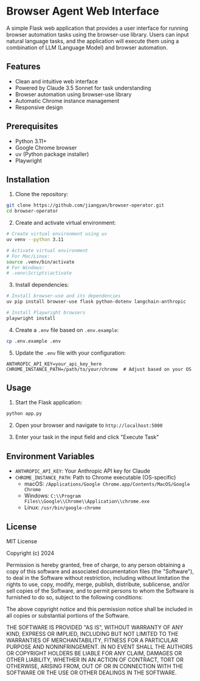 # Browser Agent Web Interface

A simple Flask web application that provides a user interface for running browser automation tasks using the browser-use library. Users can input natural language tasks, and the application will execute them using a combination of LLM (Language Model) and browser automation.

## Features

- Clean and intuitive web interface
- Powered by Claude 3.5 Sonnet for task understanding
- Browser automation using browser-use library
- Automatic Chrome instance management
- Responsive design

## Prerequisites

- Python 3.11+
- Google Chrome browser
- uv (Python package installer)
- Playwright

## Installation

1. Clone the repository:
```bash
git clone https://github.com/jiangyan/browser-operator.git
cd browser-operator
```

2. Create and activate virtual environment:
```bash
# Create virtual environment using uv
uv venv --python 3.11

# Activate virtual environment
# For Mac/Linux:
source .venv/bin/activate
# For Windows:
# .venv\Scripts\activate
```

3. Install dependencies:
```bash
# Install browser-use and its dependencies
uv pip install browser-use flask python-dotenv langchain-anthropic

# Install Playwright browsers
playwright install
```

4. Create a `.env` file based on `.env.example`:
```bash
cp .env.example .env
```

5. Update the `.env` file with your configuration:
```
ANTHROPIC_API_KEY=your_api_key_here
CHROME_INSTANCE_PATH=/path/to/your/chrome  # Adjust based on your OS
```

## Usage

1. Start the Flask application:
```bash
python app.py
```

2. Open your browser and navigate to `http://localhost:5000`

3. Enter your task in the input field and click "Execute Task"

## Environment Variables

- `ANTHROPIC_API_KEY`: Your Anthropic API key for Claude
- `CHROME_INSTANCE_PATH`: Path to Chrome executable (OS-specific)
  - macOS: `/Applications/Google Chrome.app/Contents/MacOS/Google Chrome`
  - Windows: `C:\\Program Files\\Google\\Chrome\\Application\\chrome.exe`
  - Linux: `/usr/bin/google-chrome`

## License

MIT License

Copyright (c) 2024

Permission is hereby granted, free of charge, to any person obtaining a copy
of this software and associated documentation files (the "Software"), to deal
in the Software without restriction, including without limitation the rights
to use, copy, modify, merge, publish, distribute, sublicense, and/or sell
copies of the Software, and to permit persons to whom the Software is
furnished to do so, subject to the following conditions:

The above copyright notice and this permission notice shall be included in all
copies or substantial portions of the Software.

THE SOFTWARE IS PROVIDED "AS IS", WITHOUT WARRANTY OF ANY KIND, EXPRESS OR
IMPLIED, INCLUDING BUT NOT LIMITED TO THE WARRANTIES OF MERCHANTABILITY,
FITNESS FOR A PARTICULAR PURPOSE AND NONINFRINGEMENT. IN NO EVENT SHALL THE
AUTHORS OR COPYRIGHT HOLDERS BE LIABLE FOR ANY CLAIM, DAMAGES OR OTHER
LIABILITY, WHETHER IN AN ACTION OF CONTRACT, TORT OR OTHERWISE, ARISING FROM,
OUT OF OR IN CONNECTION WITH THE SOFTWARE OR THE USE OR OTHER DEALINGS IN THE
SOFTWARE. 